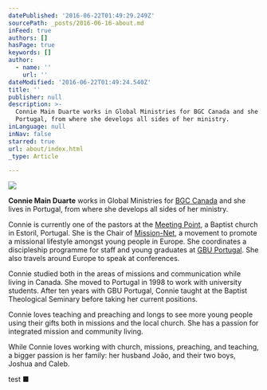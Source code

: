 ```yaml
---
datePublished: '2016-06-22T01:49:29.249Z'
sourcePath: _posts/2016-06-16-about.md
inFeed: true
authors: []
hasPage: true
keywords: []
author:
  - name: ''
    url: ''
dateModified: '2016-06-22T01:49:24.540Z'
title: ''
publisher: null
description: >-
  Connie Main Duarte works in Global Ministries for BGC Canada and she lives in
  Portugal, from where she develops all sides of her ministry.
inLanguage: null
inNav: false
starred: true
url: about/index.html
_type: Article

---
```

![](https://imgflo.herokuapp.com/graph/vahj1ThiexotieMo/18172c0c465ef6bb57a0433a1a56c4cc/croprotate.jpg?cropheight=3600&cropwidth=2401&degrees=0&input=https%3A%2F%2Fthe-grid-user-content.s3-us-west-2.amazonaws.com%2F92f63c72-2ae6-4771-98f3-6c951d1a38cd.jpg&x=0&y=0)

**Connie Main Duarte** works in Global Ministries for [BGC Canada][0] and she lives in Portugal, from where she develops all sides of her ministry.

Connie is currently one of the pastors at the [Meeting Point][1], a Baptist church in Estoril, Portugal. She is the Chair of [Mission-Net][2], a movement to promote a missional lifestyle amongst young people in Europe. She coordinates a discipleship programme for staff and young graduates at [GBU Portugal][3]. She also travels around Europe to speak at conferences.

Connie studied both in the areas of missions and communication while living in Canada. She moved to Portugal in 1998 to work with university students. After ten years with GBU Portugal, Connie taught at the Baptist Theological Seminary before taking her current positions.

Connie loves teaching and preaching and longs to see more young people using their gifts both in missions and the local church. She has a passion for integrated mission and community living.

While Connie loves working with church, missions, preaching, and teaching, a bigger passion is her family: her husband João, and their two boys, Joshua and Caleb.

test ■

[0]: http://bgc.ca/
[1]: http://meetingpoint.org.pt/
[2]: http://mission-net.org/
[3]: http://gbu.pt/